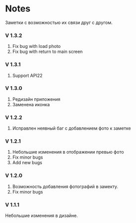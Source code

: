 <h1>Notes</h1>
Заметки с возможностью их связи друг с другом.

<h3>V 1.3.2</h3>
<p>
<ol>
	<li>Fix bug with load photo</li>
	<li>Fix bug with return to main screen</li>
</ol>
</p>

<h3>V 1.3.1</h3>
<p>
<ol>
	<li>Support API22</li>
</ol>
</p>

<h3>V 1.3.0</h3>
<p>
<ol>
	<li>Редизайн приложения</li>
	<li>Заменена иконка</li>
</ol>
</p>

<h3>V 1.2.2</h3>
<p>
<ol>
	<li>Исправлен неявный баг с добавлением фото к заметке</li>
</ol>
</p>

<h3>V 1.2.1</h3>
<p>
<ol>
	<li>Небольшие изменения в отображении превью фото</li>
	<li>Fix minor bugs</li>
	<li>Add new bugs</li>
</ol>
</p>

<h3>V 1.2.0</h3>
<p>
<ol>
	<li>Возможность добавления фотографий в замекту.</li>
	<li>Fix minor bugs</li>
</ol>
</p>

<h3>V 1.1.1</h3>
<p>Небольшие изменения в дизайне.</p>
